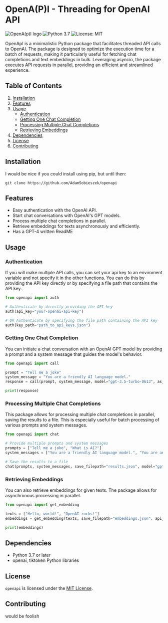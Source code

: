 # OpenA(P)I - Threading for OpenAI API 

![OpenA(p)I logo](https://drive.google.com/uc?export=view&id=1QWoRW-xS1weu_--X2YPR2_ZxGfL_ADPS) ![Python 3.7](https://img.shields.io/badge/python-3.7-blue.svg) ![License: MIT](https://img.shields.io/badge/License-MIT-blue.svg)

OpenApI is a minimalistic Python package that facilitates threaded API calls to OpenAI. The package is designed to optimize the execution time for a batch of requests, making it particularly useful for fetching chat completions and text embeddings in bulk. Leveraging asyncio, the package executes API requests in parallel, providing an efficient and streamlined experience.

## Table of Contents
1. [Installation](#installation)
2. [Features](#features)
3. [Usage](#usage)
    - [Authentication](#authentication)
    - [Getting One Chat Completion](#getting-one-chat-completion)
    - [Processing Multiple Chat Completions](#processing-multiple-chat-completions)
    - [Retrieving Embeddings](#retrieving-embeddings)
4. [Dependencies](#dependencies)
5. [License](#license)
6. [Contributing](#contributing)

## Installation

I would be nice if you could install using pip, but until then:

```
git clone https://github.com/AdamSobieszek/openapi
```

## Features
- Easy authentication with the OpenAI API.
- Start chat conversations with OpenAI's GPT models.
- Process multiple chat completions in parallel.
- Retrieve embeddings for texts asynchronously and efficiently.
- Has a GPT-4 written ReadME 

## Usage

### Authentication

If you will make multiple API calls, you can set your api key to an enviroment variable and not specify it in the other functions. You can do this by providing the API key directly or by specifying a file path that contains the API key.

```python
from openapi import auth

# Authenticate by directly providing the API key
auth(api_key="your-openai-api-key")

# OR Authenticate by specifying the file path containing the API key
auth(key_path="path_to_api_keys.json")
```

### Getting One Chat Completion

You can initiate a chat conversation with an OpenAI GPT model by providing a prompt and a system message that guides the model's behavior.

```python
from openapi import call

prompt = "Tell me a joke"
system_message = "You are a friendly AI language model."
response = call(prompt, system_message, model="gpt-3.5-turbo-0613", as_str=True)

print(response)
```

### Processing Multiple Chat Completions

This package allows for processing multiple chat completions in parallel, saving the results to a file. This is especially useful for batch processing of various prompts and system messages.

```python
from openapi import chat

# Provide multiple prompts and system messages
prompts = ["Tell me a joke", "What is AI?"]
system_messages = ["You are a friendly AI language model.", "You are an educational AI."]

# Save the results to a file
chat(prompts, system_messages, save_filepath="results.json", model="gpt-3.5-turbo", api_key="your-openai-api-key")
```

### Retrieving Embeddings

You can also retrieve embeddings for given texts. The package allows for asynchronous processing in parallel.

```python
from openapi import get_embedding

texts = ["Hello, world!", "OpenAI rocks!"]
embeddings = get_embedding(texts, save_filepath="embeddings.json", api_key="your-openai-api-key")

print(embeddings)
```

## Dependencies
- Python 3.7 or later
- openai, tiktoken Python libraries

## License
`openapi` is licensed under the [MIT License](./LICENSE).

## Contributing
would be foolish
